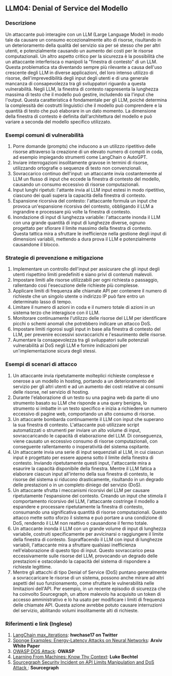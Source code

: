 ## LLM04: Denial of Service del Modello

### Descrizione

Un attaccante può interagire con un LLM (Large Language Model) in modo tale da causare un consumo eccezionalmente alto di risorse, risultando in un deterioramento della qualità del servizio sia per sé stesso che per altri utenti, e potenzialmente causando un aumento dei costi per le risorse computazionali. Un altro aspetto critico per la sicurezza è la possibilità che un attaccante interferisca o manipoli la "finestra di contesto" di un LLM. Questa problematica sta diventando sempre più rilevante a causa dell'uso crescente degli LLM in diverse applicazioni, del loro intenso utilizzo di risorse, dell'imprevedibilità degli input degli utenti e di una generale mancanza di consapevolezza tra gli sviluppatori riguardo a questa vulnerabilità.
Negli LLM, la finestra di contesto rappresenta la lunghezza massima di testo che il modello può gestire, includendo sia l'input che l'output. Questa caratteristica è fondamentale per gli LLM, poiché determina la complessità dei costrutti linguistici che il modello può comprendere e la quantità di testo che può elaborare in un dato momento. La dimensione della finestra di contesto è definita dall'architettura del modello e può variare a seconda del modello specifico utilizzato.

### Esempi comuni di vulnerabilità

1. Porre domande (prompts) che inducono a un utilizzo ripetitivo delle risorse attraverso la creazione di un elevato numero di compiti in coda, ad esempio impiegando strumenti come LangChain o AutoGPT.
2. Inviare interrogazioni insolitamente gravose in termini di risorse, utilizzando ortografie o sequenze di testo non convenzionali.
3. Sovraccarico continuo dell'input: un attaccante invia costantemente al LLM un flusso di input che eccede la finestra di contesto del modello, causando un consumo eccessivo di risorse computazionali.
4. Input lunghi ripetuti: l'attante invia al LLM input estesi in modo ripetitivo, ciascuno dei quali supera la capacità della finestra di contesto.
5. Espansione ricorsiva del contesto: l'attaccante formula un input che provoca un'espansione ricorsiva del contesto, obbligando il LLM a ingrandire e processare più volte la finestra di contesto.
6. Inondazione di input di lunghezza variabile: l'attaccante inonda il LLM con una grande quantità di input di lunghezze diverse, ognuno progettato per sfiorare il limite massimo della finestra di contesto. Questa tattica mira a sfruttare le inefficienze nella gestione degli input di dimensioni variabili, mettendo a dura prova il LLM e potenzialmente causandone il blocco.


### Strategie di prevenzione e mitigazione

1. Implementare un controllo dell'input per assicurare che gli input degli utenti rispettino limiti predefiniti e siano privi di contenuti malevoli.
2. Impostare limiti alle risorse utilizzabili per ogni richiesta o passaggio, rallentando così l'esecuzione delle richieste più complesse.
3. Applicare limiti di frequenza alle chiamate API per contenere il numero di richieste che un singolo utente o indirizzo IP può fare entro un determinato lasso di tempo.
4. Limitare il numero di azioni in coda e il numero totale di azioni in un sistema terzo che interagisce con il LLM.
5. Monitorare continuamente l'utilizzo delle risorse del LLM per identificare picchi o schemi anomali che potrebbero indicare un attacco DoS.
6. Impostare limiti rigorosi sugli input in base alla finestra di contesto del LLM, per prevenire eccessivi sovraccarichi e l'esaurimento delle risorse.
7. Aumentare la consapevolezza tra gli sviluppatori sulle potenziali vulnerabilità ai DoS negli LLM e fornire indicazioni per un'implementazione sicura degli stessi.


### Esempi di scenari di attacco

1. Un attaccante invia ripetutamente molteplici richieste complesse e onerose a un modello in hosting, portando a un deterioramento del servizio per gli altri utenti e ad un aumento dei costi relative ai consumi delle risorse, nel servizio di hosting.
2. Durante l'elaborazione di un testo su una pagina web da parte di uno strumento basato su LLM che risponde a una query benigna, lo strumento si imbatte in un testo specifico e inizia a richiedere un numero eccessivo di pagine web, comportando un alto consumo di risorse.
3. Un attaccante bombarda continuamente il LLM con input che superano la sua finestra di contesto. L'attaccante può utilizzare script automatizzati o strumenti per inviare un alto volume di input, sovraccaricando le capacità di elaborazione del LLM. Di conseguenza, viene causato un eccessivo consumo di risorse computazionali, con conseguente rallentamento o inoperatività del sistema ospitante.
4. Un attaccante invia una serie di input sequenziali al LLM, in cui ciascun input è progettato per essere appena sotto il limite della finestra di contesto. Inviando ripetutamente questi input, l'attaccante mira a esaurire la capacità disponibile della finestra. Mentre il LLM fatica a elaborare ciascun input all'interno della sua finestra di contesto, le risorse del sistema si riducono drasticamente, risultando in un degrado delle prestazioni o in un completo diniego del servizio (DoS).
5. Un attaccante sfrutta i meccanismi ricorsivi del LLM per causare ripetutamente l'espansione del contesto. Creando un input che stimola il comportamento ricorsivo del LLM, l'attaccante costringe il modello a espandere e processare ripetutamente la finestra di contesto, consumando una significativa quantità di risorse computazionali. Questo attacco mette sotto sforzo il sistema e può portare a una condizione di DoS, rendendo il LLM non reattivo o causandone il fermo totale.
6. Un attaccante inonda il LLM con un grande volume di input di lunghezza variabile, costruiti specificamente per avvicinarsi o raggiungere il limite della finestra di contesto. Sopraffacendo il LLM con input di lunghezze variabili, l'attaccante mira a sfruttare qualsiasi inefficienza nell'elaborazione di questo tipo di input. Questo sovraccarico pesa eccessivamente sulle risorse del LLM, provocando un degrado delle prestazioni e ostacolando la capacità del sistema di rispondere a richieste legittime.
7. Mentre gli attacchi di tipo Denial of Service (DoS) puntano generalmente a sovraccaricare le risorse di un sistema, possono anche mirare ad altri aspetti del suo funzionamento, come sfruttare le vulnerabilità nelle limitazioni dell'API. Per esempio, in un recente episodio di sicurezza che ha coinvolto Sourcegraph, un attore malevolo ha acquisito un token di accesso amministrativo e lo ha usato per modificare i limiti di frequenza delle chiamate API. Questa azione avrebbe potuto causare interruzioni del servizio, abilitando volumi insolitamente alti di richieste.

### Riferimenti e link (Inglese)

1. [LangChain max_iterations](https://twitter.com/hwchase17/status/1608467493877579777): **hwchase17 on Twitter**
2. [Sponge Examples: Energy-Latency Attacks on Neural Networks](https://arxiv.org/abs/2006.03463): **Arxiv White Paper**
3. [OWASP DOS Attack](https://owasp.org/www-community/attacks/Denial_of_Service): **OWASP**
4. [Learning From Machines: Know Thy Context](https://lukebechtel.com/blog/lfm-know-thy-context): **Luke Bechtel**
5. [Sourcegraph Security Incident on API Limits Manipulation and DoS Attack ](https://about.sourcegraph.com/blog/security-update-august-2023): **Sourcegraph**
